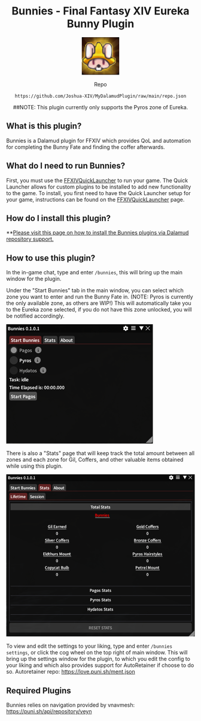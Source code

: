 <div align="center">

# Bunnies - Final Fantasy XIV Eureka Bunny Plugin

<img src="https://raw.githubusercontent.com/Joshua-XIV/Bunnies/master/Bunnies/Resources/Images/bunnyMudra.png" alt="Bunnies Icon Text" width="100" height="100">

Repo
```
https://github.com/Joshua-XIV/MyDalamudPlugin/raw/main/repo.json
```

##NOTE: This plugin currently only supports the Pyros zone of Eureka.

<div align="left">

## What is this plugin?
Bunnies is a Dalamud plugin for FFXIV which provides QoL and automation for completing the Bunny Fate and finding the coffer afterwards.

## What do I need to run Bunnies?
First, you must use the [FFXIVQuickLauncher](https://github.com/goatcorp/FFXIVQuickLauncher) to run your game. The Quick Launcher allows for custom plugins to be installed to add new functionality to the game. To install, you first need to have the Quick Launcher setup for your game, instructions can be found on the [FFXIVQuickLauncher](https://github.com/goatcorp/FFXIVQuickLauncher) page.

## How do I install this plugin?
**[Please visit this page on how to install the Bunnies plugins via Dalamud repository support.](https://github.com/Joshua-XIV/MyDalamudPlugin)

## How to use this plugin?
In the in-game chat, type and enter `/bunnies`, this will bring up the main window for the plugin.

Under the "Start Bunnies" tab in the main window, you can select which zone you want to enter and run the Bunny Fate in. (NOTE: Pyros is currently the only available zone, as others are WIP!)
This will automatically take you to the Eureka zone selected, if you do not have this zone unlocked, you will be notified accordingly. 

![Bunnies Start Window](https://raw.githubusercontent.com/Joshua-XIV/Bunnies/master/Bunnies/Resources/Images/BunniesStartWindow.png)

There is also a "Stats" page that will keep track the total amount between all zones and each zone for Gil, Coffers, and other valuable items obtained while using this plugin. 

![Bunnies Stats Window](https://raw.githubusercontent.com/Joshua-XIV/Bunnies/master/Bunnies/Resources/Images/BunniesStatsWindow.png)

To view and edit the settings to your liking,  type and enter `/bunnies settings`, or click the cog wheel on the top right of main window. This will bring up the settings window for the plugin, to which you edit the config to your liking and which also provides support for AutoRetainer if choose to do so.
Autoretainer repo: https://love.puni.sh/ment.json

## Required Plugins
Bunnies relies on navigation provided by vnavmesh: https://puni.sh/api/repository/veyn
